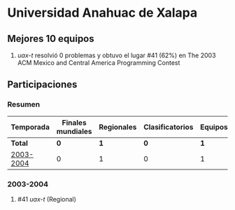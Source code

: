 # Universidad Anahuac de Xalapa

## Mejores 10 equipos

1. _uax-t_ resolvió 0 problemas y obtuvo el lugar #41 (62%) en The 2003 ACM Mexico and Central America Programming Contest

## Participaciones

### Resumen

| Temporada | Finales mundiales | Regionales | Clasificatorios | Equipos |
| --- | --- | --- | --- | --- |
| **Total** | **0** | **1** | **0** | **1** |
| [2003-2004](#2003-2004) | 0 | 1 | 0 | 1 |

### 2003-2004

1. #41 _uax-t_ (Regional)



